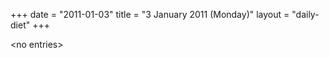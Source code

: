 +++
date = "2011-01-03"
title = "3 January 2011 (Monday)"
layout = "daily-diet"
+++

<p>&lt;no entries&gt;</p>